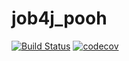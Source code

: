 # job4j_pooh

[![Build Status](https://travis-ci.com/AlexanderBanar/job4j_pooh.svg?branch=master)](https://travis-ci.com/AlexanderBanar/job4j_pooh)
[![codecov](https://codecov.io/gh/AlexanderBanar/job4j_pooh/branch/master/graph/badge.svg?token=65S7A3PFMW)](https://codecov.io/gh/AlexanderBanar/job4j_pooh)